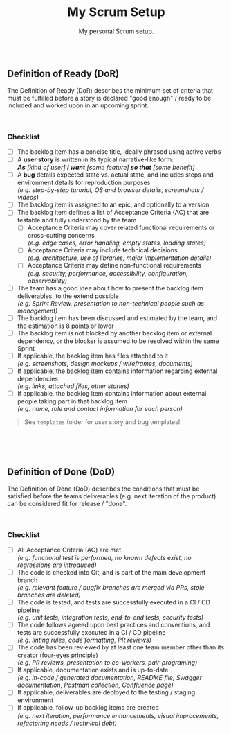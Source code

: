 <div align="center">

# My Scrum Setup

My personal Scrum setup.

</div>

<br><br>

## Definition of Ready (DoR)

The Definition of Ready (DoR) describes the minimum set of criteria that must be fulfilled before a story is declared "good enough" / ready
to be included and worked upon in an upcoming sprint.

<br>

### Checklist

- [ ] The backlog item has a concise title, ideally phrased using active verbs
- [ ] A **user story** is written in its typical narrative-like form:<br>_**As** [kind of user] **I want** [some feature] **so that** [some benefit]_
- [ ] A **bug** details expected state vs. actual state, and includes steps and environment details for reproduction purposes
      <br>_(e.g. step-by-step turorial, OS and browser details, screenshots / videos)_
- [ ] The backlog item is assigned to an epic, and optionally to a version
- [ ] The backlog item defines a list of Acceptance Criteria (AC) that are testable and fully understood by the team
  - [ ] Acceptance Criteria may cover related functional requirements or cross-cutting concerns
        <br>_(e.g. edge cases, error handling, empty states, loading states)_
  - [ ] Acceptance Criteria may include technical decisions
        <br>_(e.g. architecture, use of libraries, major implementation details)_
  - [ ] Acceptance Criteria may define non-functional requirements
        <br>_(e.g. security, performance, accessibility, configuration, observability)_
- [ ] The team has a good idea about how to present the backlog item deliverables, to the extend possible
      <br>_(e.g. Sprint Review, presentation to non-technical people such as management)_
- [ ] The backlog item has been discussed and estimated by the team, and the estimation is 8 points or lower
- [ ] The backlog item is not blocked by another backlog item or external dependency, or the blocker is assumed to be resolved within the same Sprint
- [ ] If applicable, the backlog item has files attached to it
      <br>_(e.g. screenshots, design mockups / wireframes, documents)_
- [ ] If applicable, the backlog item contains information regarding external dependencies
      <br>_(e.g. links, attached files, other stories)_
- [ ] If applicable, the backlog item contains information about external people taking part in that backlog item
      <br>_(e.g. name, role and contact information for each person)_

> See `templates` folder for user story and bug templates!

<br><br><br>

## Definition of Done (DoD)

The Definition of Done (DoD) describes the conditions that must be satisfied before the teams deliverables (e.g. next iteration of the
product) can be considered fit for release / "done".

<br>

### Checklist

- [ ] All Acceptance Criteria (AC) are met
      <br>_(e.g. functional test is performed, no known defects exist, no regressions are introduced)_
- [ ] The code is checked into Git, and is part of the main development branch
      <br>_(e.g. relevant feature / bugfix branches are merged via PRs, stale branches are deleted)_
- [ ] The code is tested, and tests are successfully executed in a CI / CD pipeline
      <br>_(e.g. unit tests, integration tests, end-to-end tests, security tests)_
- [ ] The code follows agreed upon best practices and conventions, and tests are successfully executed in a CI / CD pipeline
      <br>_(e.g. linting rules, code formatting, PR reviews)_
- [ ] The code has been reviewed by at least one team member other than its creator (four-eyes principle)
      <br>_(e.g. PR reviews, presentation to co-workers, pair-programing)_
- [ ] If applicable, documentation exists and is up-to-date
      <br>_(e.g. in-code / generated documentation, README file, Swagger documentation, Postman collection, Confluence page)_
- [ ] If applicable, deliverables are deployed to the testing / staging environment
- [ ] If applicable, follow-up backlog items are created
      <br>_(e.g. next iteration, performance enhancements, visual improcements, refactoring needs / technical debt)_

